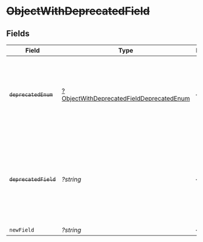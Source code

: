 # ~~ObjectWithDeprecatedField~~


## Fields

| Field                                                                                                                                       | Type                                                                                                                                        | Required                                                                                                                                    | Description                                                                                                                                 |
| ------------------------------------------------------------------------------------------------------------------------------------------- | ------------------------------------------------------------------------------------------------------------------------------------------- | ------------------------------------------------------------------------------------------------------------------------------------------- | ------------------------------------------------------------------------------------------------------------------------------------------- |
| ~~`deprecatedEnum`~~                                                                                                                        | [?ObjectWithDeprecatedFieldDeprecatedEnum](../../models/shared/ObjectWithDeprecatedFieldDeprecatedEnum.md)                                  | :heavy_minus_sign:                                                                                                                          | :warning: **DEPRECATED**: this will be removed in a future release, please migrate away from it as soon as possible.                        |
| ~~`deprecatedField`~~                                                                                                                       | *?string*                                                                                                                                   | :heavy_minus_sign:                                                                                                                          | :warning: **DEPRECATED**: this will be removed in a future release, please migrate away from it as soon as possible.Use `newField` instead. |
| `newField`                                                                                                                                  | *?string*                                                                                                                                   | :heavy_minus_sign:                                                                                                                          | N/A                                                                                                                                         |